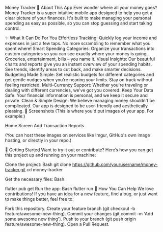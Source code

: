 Money Tracker
🚀 About This App
Ever wonder where all your money goes? Money Tracker is a super intuitive mobile app designed to help you get a clear picture of your finances. It's built to make managing your personal spending as easy as possible, so you can stop guessing and start taking control.

✨ What It Can Do For You
Effortless Tracking: Quickly log your income and expenses in just a few taps. No more scrambling to remember what you spent where!
Smart Spending Categories: Organize your transactions into custom categories so you can see exactly where your money is going. Groceries, entertainment, bills – you name it.
Visual Insights: Our beautiful charts and reports give you an instant overview of your spending habits. See trends, identify areas to cut back, and make smarter decisions.
Budgeting Made Simple: Set realistic budgets for different categories and get gentle nudges when you're nearing your limits. Stay on track without feeling restricted.
Multi-Currency Support: Whether you're traveling or dealing with different currencies, we've got you covered.
Keep Your Data Safe: Your financial information is personal, and we keep it secure and private.
Clean & Simple Design: We believe managing money shouldn't be complicated. Our app is designed to be user-friendly and aesthetically pleasing.
📱 Screenshots
(This is where you'd put images of your app. For example:)

Home Screen	Add Transaction	Reports

(You can host these images on services like Imgur, GitHub's own image hosting, or directly in your repo.)

🚀 Getting Started
Want to try it out or contribute? Here’s how you can get this project up and running on your machine:

Clone the project:
Bash
git clone https://github.com/yourusername/money-tracker.git
cd money-tracker

Get the necessary files:
Bash

flutter pub get
Run the app:
Bash
flutter run
🤝 How You Can Help
We love contributions! If you have an idea for a new feature, find a bug, or just want to make things better, feel free to:

Fork this repository.
Create your feature branch (git checkout -b feature/awesome-new-thing).
Commit your changes (git commit -m 'Add some awesome new thing').
Push to your branch (git push origin feature/awesome-new-thing).
Open a Pull Request.
